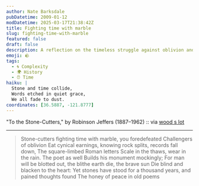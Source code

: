 ```yaml
---
author: Nate Barksdale
pubDatetime: 2009-01-12
modDatetime: 2025-03-17T21:38:42Z
title: Fighting time with marble
slug: fighting-time-with-marble
featured: false
draft: false
description: A reflection on the timeless struggle against oblivion and the enduring power of art.
emoji: 🪨
tags:
  - 🌀 Complexity
  - 🌍 History
  - ⏰ Time
haiku: |
  Stone and time collide,  
  Words etched in quiet grace,  
  We all fade to dust.
coordinates: [36.5887, -121.8777]
---
```


"To the Stone-Cutters," by Robinson Jeffers (1887–1962) :: via [wood s lot](https://www.google.com/search?q=%22wood%20s%20lot%22%20page2rss.com)

---

> Stone-cutters fighting time with marble, you foredefeated Challengers of oblivion Eat cynical earnings, knowing rock splits, records fall down, The square-limbed Roman letters Scale in the thaws, wear in the rain. The poet as well Builds his monument mockingly; For man will be blotted out, the blithe earth die, the brave sun Die blind and blacken to the heart: Yet stones have stood for a thousand years, and pained thoughts found The honey of peace in old poems
